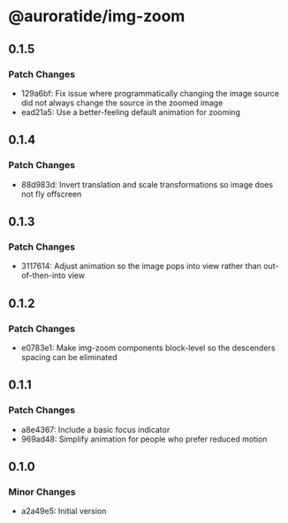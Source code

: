 # @auroratide/img-zoom

## 0.1.5

### Patch Changes

- 129a6bf: Fix issue where programmatically changing the image source did not always change the source in the zoomed image
- ead21a5: Use a better-feeling default animation for zooming

## 0.1.4

### Patch Changes

- 88d983d: Invert translation and scale transformations so image does not fly offscreen

## 0.1.3

### Patch Changes

- 3117614: Adjust animation so the image pops into view rather than out-of-then-into view

## 0.1.2

### Patch Changes

- e0783e1: Make img-zoom components block-level so the descenders spacing can be eliminated

## 0.1.1

### Patch Changes

- a8e4367: Include a basic focus indicator
- 969ad48: Simplify animation for people who prefer reduced motion

## 0.1.0

### Minor Changes

- a2a49e5: Initial version
